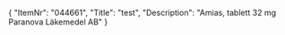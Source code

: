 {
  "ItemNr": "044661",
  "Title": "test",
  "Description": "Amias, tablett 32 mg Paranova Läkemedel AB"
}